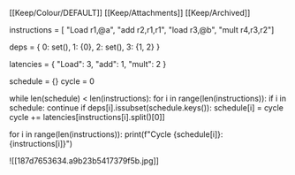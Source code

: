 [[Keep/Colour/DEFAULT]] [[Keep/Attachments]] [[Keep/Archived]] 

instructions = [    "Load r1,@a",    "add r2,r1,r1",    "load r3,@b",    "mult r4,r3,r2"]

deps = {
    0: set(),
    1: {0},
    2: set(),
    3: {1, 2}
}

latencies = {
    "Load": 3,
    "add": 1,
    "mult": 2
}

schedule = {}
cycle = 0

while len(schedule) < len(instructions):
    for i in range(len(instructions)):
        if i in schedule:
            continue
        if deps[i].issubset(schedule.keys()):
            schedule[i] = cycle
            cycle += latencies[instructions[i].split()[0]]

for i in range(len(instructions)):
    print(f"Cycle {schedule[i]}: {instructions[i]}")



![[187d7653634.a9b23b5417379f5b.jpg]]